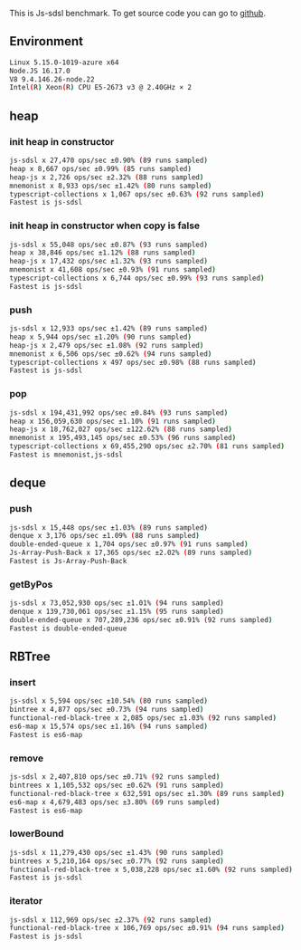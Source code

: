 This is Js-sdsl benchmark. To get source code you can go to [github](https://github.com/js-sdsl/benchmark).

## Environment

```bash
Linux 5.15.0-1019-azure x64
Node.JS 16.17.0
V8 9.4.146.26-node.22
Intel(R) Xeon(R) CPU E5-2673 v3 @ 2.40GHz × 2
```

## heap

### init heap in constructor

```bash
js-sdsl x 27,470 ops/sec ±0.90% (89 runs sampled)
heap x 8,667 ops/sec ±0.99% (85 runs sampled)
heap-js x 2,726 ops/sec ±2.32% (88 runs sampled)
mnemonist x 8,933 ops/sec ±1.42% (80 runs sampled)
typescript-collections x 1,067 ops/sec ±0.63% (92 runs sampled)
Fastest is js-sdsl
```

### init heap in constructor when copy is false

```bash
js-sdsl x 55,048 ops/sec ±0.87% (93 runs sampled)
heap x 38,846 ops/sec ±1.12% (88 runs sampled)
heap-js x 17,432 ops/sec ±1.32% (93 runs sampled)
mnemonist x 41,608 ops/sec ±0.93% (91 runs sampled)
typescript-collections x 6,744 ops/sec ±0.99% (93 runs sampled)
Fastest is js-sdsl
```

### push

```bash
js-sdsl x 12,933 ops/sec ±1.42% (89 runs sampled)
heap x 5,944 ops/sec ±1.20% (90 runs sampled)
heap-js x 2,479 ops/sec ±1.08% (92 runs sampled)
mnemonist x 6,506 ops/sec ±0.62% (94 runs sampled)
typescript-collections x 497 ops/sec ±0.98% (88 runs sampled)
Fastest is js-sdsl
```

### pop

```bash
js-sdsl x 194,431,992 ops/sec ±0.84% (93 runs sampled)
heap x 156,059,630 ops/sec ±1.10% (91 runs sampled)
heap-js x 18,762,027 ops/sec ±122.62% (88 runs sampled)
mnemonist x 195,493,145 ops/sec ±0.53% (96 runs sampled)
typescript-collections x 69,455,290 ops/sec ±2.70% (81 runs sampled)
Fastest is mnemonist,js-sdsl
```

## deque

### push

```bash
js-sdsl x 15,448 ops/sec ±1.03% (89 runs sampled)
denque x 3,176 ops/sec ±1.09% (88 runs sampled)
double-ended-queue x 1,704 ops/sec ±0.97% (91 runs sampled)
Js-Array-Push-Back x 17,365 ops/sec ±2.02% (89 runs sampled)
Fastest is Js-Array-Push-Back
```

### getByPos

```bash
js-sdsl x 73,052,930 ops/sec ±1.01% (94 runs sampled)
denque x 139,730,061 ops/sec ±1.15% (95 runs sampled)
double-ended-queue x 707,289,236 ops/sec ±0.91% (92 runs sampled)
Fastest is double-ended-queue
```

## RBTree

### insert

```bash
js-sdsl x 5,594 ops/sec ±10.54% (80 runs sampled)
bintree x 4,877 ops/sec ±0.73% (94 runs sampled)
functional-red-black-tree x 2,085 ops/sec ±1.03% (92 runs sampled)
es6-map x 15,574 ops/sec ±1.16% (94 runs sampled)
Fastest is es6-map
```

### remove

```bash
js-sdsl x 2,407,810 ops/sec ±0.71% (92 runs sampled)
bintrees x 1,105,532 ops/sec ±0.62% (91 runs sampled)
functional-red-black-tree x 632,591 ops/sec ±1.30% (89 runs sampled)
es6-map x 4,679,483 ops/sec ±3.80% (69 runs sampled)
Fastest is es6-map
```

### lowerBound

```bash
js-sdsl x 11,279,430 ops/sec ±1.43% (90 runs sampled)
bintrees x 5,210,164 ops/sec ±0.77% (92 runs sampled)
functional-red-black-tree x 5,038,228 ops/sec ±1.60% (92 runs sampled)
Fastest is js-sdsl
```

### iterator

```bash
js-sdsl x 112,969 ops/sec ±2.37% (92 runs sampled)
functional-red-black-tree x 106,769 ops/sec ±0.91% (94 runs sampled)
Fastest is js-sdsl
```
